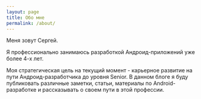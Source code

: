 ```yaml
---
layout: page
title: Обо мне
permalink: /about/
---
```

Меня зовут Сергей.

Я профессионально занимаюсь разработкой Андроид-приложений уже более 4-х лет.

Моя стратегическая цель на текущий момент - карьерное развитие на пути Андроид-разработчика до уровня Senior. В данном блоге я буду публиковать различные заметки, статьи, материалы по Android-разработке и рассказывать о своем пути в этой профессии.


